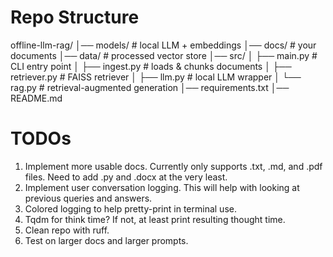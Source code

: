 # Repo Structure
offline-llm-rag/
│── models/                  # local LLM + embeddings
│── docs/                    # your documents
│── data/                    # processed vector store
│── src/
│   ├── main.py              # CLI entry point
│   ├── ingest.py            # loads & chunks documents
│   ├── retriever.py         # FAISS retriever
│   ├── llm.py               # local LLM wrapper
│   └── rag.py               # retrieval-augmented generation
│── requirements.txt
│── README.md

# TODOs
1. Implement more usable docs. Currently only supports .txt, .md, and .pdf files. Need to add .py and .docx at the very least.
2. Implement user conversation logging. This will help with looking at previous queries and answers.
3. Colored logging to help pretty-print in terminal use.
4. Tqdm for think time? If not, at least print resulting thought time.
5. Clean repo with ruff.
6. Test on larger docs and larger prompts.
